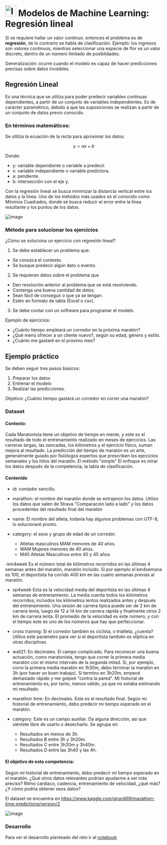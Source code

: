 # <img src="https://github.com/shimadasoftware/machine-learning/assets/73977456/157a767f-2deb-43a7-8023-71506a9ef97a" alt="Italian Trulli" style="width:35px;height:35px;"> Modelos de Machine Learning: Regresión lineal

Si se requiere hallar un valor continuo, entonces el problema es de **regresión**, de lo contrario se habla de clasificación. Ejemplo: los ingresos son valores continuos, mientras seleccionar una especie de flor es un valor discreto, dentro de un número limitado de posiblidades.

Generalización: ocurre cuando el modelo es capaz de hacer predicciones precisas sobre datos invisibles.

## Regresión Lineal

Es una técnica que se utiliza para poder predecir variables continuas dependientes, a partir de un conjunto de variables
independientes. Es de carácter paramétrico, debido a que las suposiciones se realizan a partir de un conjunto de datos previo conocido.

### En términos matemáticos: 

Se utiliza la ecuación de la recta para aproximar los datos.

```math
y = ax + b
```
Donde:
  - y: variable dependiente o variable a predecir.
  - x: variable independiente o variable predictora.
  - a: pendiente.
  - b: intersección con el eje y.

Con la regresión lineal se busca minimizar la distancia vertical entre los datos y la línea.
Uno de los métodos más usados es el conocido como Mínimos Cuadrados, donde se busca reducir el error entre la línea resultante y los puntos de los datos.

![image](https://github.com/shimadasoftware/machine-learning/assets/73977456/50ef57fd-2247-4876-9707-d2e25ed9e5e4)

### Método para solucionar los ejercicios

¿Cómo se soluciona un ejercicio con regresión lineal?

1. Se debe establecer un problema que:
  - Se conozca el contexto.
  - Se busque predecir algún dato o evento.

2. Se requieren datos sobre el problema que
  - Den resolución anterior al problema que se está resolviendo.
  - Contenga una buena cantidad de datos.
  - Sean fácil de conseguir o que ya se tengan.
  - Estén en formato de tabla (Excel o csv).

3. Se debe contar con un software para programar el modelo.

Ejemplo de ejercicios:
  - ¿Cuánto tiempo empleará un corredor en la próxima maratón?
  - ¿Qué menú ofrecer a un cliente nuevo?, según su edad, género y estilo.
  - ¿Cuánto me gastaré en el próximo mes?

## Ejemplo práctico

Se deben seguir tres pasos básicos:
  1. Preparar los datos
  2. Entrenar el modelo
  3. Realizar las predicciones.

Objetivo: ¿Cuánto tiempo gastará un corredor en correr una maratón?

### Dataset

#### Contexto:

Cada Maratonista tiene un objetivo de tiempo en mente, y este es el resultado de todo el entrenamiento realizado en meses de ejercicios. Las carreras largas, las zancadas, los kilómetros y el ejercicio físico, suman mejora al resultado. La predicción del tiempo de maratón es un arte, generalmente guiado por fisiólogos expertos que prescriben los ejercicios semanales y los hitos del maratón. El método "simple" El enfoque es mirar los datos después de la competencia, la tabla de clasificación.

#### Contenido
- id:
  contador sencillo.

- marathon:
  el nombre del maratón donde se extrajeron los datos. Utilizo los datos que salen de Strava "Comparación lado a lado" y los datos procedentes del resultado final del maratón

- name:
  El nombre del atleta, todavía hay algunos problemas con UTF-8, lo solucionaré pronto.

- category:
  el sexo y grupo de edad de un corredor.

  - Atletas masculinos MAM menores de 40 años.
  - WAM Mujeres menores de 40 años.
  - M40 Atletas Masculinos entre 40 y 45 años.

-km4week
  Es el número total de kilómetros recorridos en las últimas 4 semanas antes del maratón, maratón incluido. Si por ejemplo el km4semana es 100, el deportista ha corrido 400 km en las cuatro semanas previas al maratón.

- sp4week
  Esta es la velocidad media del deportista en las últimas 4 semanas de entrenamiento. La media cuenta todos los kilómetros recorridos, incluidos los kilómetros lentos realizados antes y después del entrenamiento. Una sesión de carrera típica puede ser de 2 km de carrera lenta, luego de 12 a 14 km de carrera rápida y finalmente otros 2 km de carrera lenta. El promedio de la velocidad es este número, y con el tiempo este es uno de los números que hay que perfeccionar.

- cross training:
  Si el corredor también es ciclista, o triatleta, ¿cuenta? Utilice este parámetro para ver si el deportista también es elíptica en otras disciplinas.

- wall21:
  En decimales. El campo complicado. Para reconocer una buena actuación, como maratonista, tengo que correr la primera media maratón con el mismo intervalo de la segunda mitad. Si, por ejemplo, corro la primera media maratón en 1h30m, debo terminar la maratón en 3h (por hacer un buen trabajo). Si termino en 3h20m, empecé demasiado rápido y me golpeé "contra la pared". Mi historial de entrenamiento es, por tanto, menos válido, ya que no estaba estimando mi resultado.

- marathon time:
  En decimales. Este es el resultado final. Según mi historial de entrenamiento, debo predecir mi tiempo esperado en el maratón.

- category:
  Este es un campo auxiliar. Da alguna dirección, así que siéntete libre de usarlo o desecharlo. Se agrupa en:

  - Resultados en menos de 3h.
  - Resultados B entre 3h y 3h20m.
  - Resultados C entre 3h20m y 3h40m.
  - Resultados D entre las 3h40 y las 4h.

#### El objetivo de esta competencia:
Según mi historial de entrenamiento, debo predecir mi tiempo esperado en el maratón. ¿Qué otros datos relevantes podrían ayudarme a ser más preciso? Ritmo cardíaco, cadencia, entrenamiento de velocidad, ¿qué más? ¿Y cómo podría obtener esos datos?

El dataset se encuentra en https://www.kaggle.com/girardi69/marathon-time-predictions/version/2

![image](https://github.com/shimadasoftware/machine-learning/assets/73977456/742099b9-f052-4271-82ac-4d0840db3386)

### Desarrollo 

Para ver el desarrollo planteado del reto ir al [notebook](https://github.com/shimadasoftware/machine-learning/blob/main/2.%20Modelos%20de%20Machine%20Learning/Regresi%C3%B3n%20lineal/marathon/marathon.ipynb)

 
